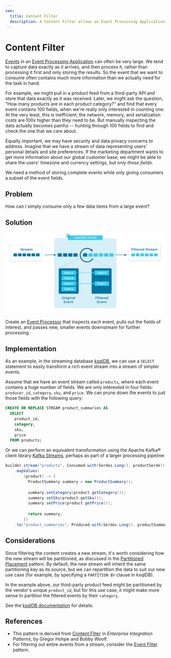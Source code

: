 ```yaml
---
seo:
  title: Content Filter
  description: A Content Filter allows an Event Processing Application to tailor events to particular use cases, filtering out unwanted fields and leaving only the most relevant information.
---
```


# Content Filter

[Events](../event/event.md) in an [Event Processing
Application](event-processing-application.md) can often be very
large. We tend to capture data exactly as it arrives, and then process
it, rather than processing it first and only storing the results. So
the event that we want to consume often contains much
more information than we actually need for the task in hand.

For example, we might pull in a product feed from a third-party API and
store that data exactly as it was received. Later, we might ask the
question, "How many products are in each product category?" and find
that every event contains 100 fields, when we're really only
interested in counting one. At the very least, this is inefficient;
the network, memory, and serialization costs are 100x higher than they
need to be.  But manually inspecting the data actually becomes
painful -- hunting through 100 fields to find and check
the one that we care about.

Equally important, we may have security and data privacy concerns to
address. Imagine that we have a stream of data representing users' personal
details and site preferences. If the marketing department wants to get
more information about our global customer base, we might be able to
share the users' timezone and currency settings, but _only those
fields_.

We need a method of storing complete events while only giving
consumers a subset of the event fields.

## Problem

How can I simply consume only a few data items from a large event?

## Solution

![content filter](../img/content-filter.svg)

Create an [Event Processor](event-processor.md) that inspects each
event, pulls out the fields of interest, and passes new, smaller
events downstream for further processing.

## Implementation

As an example, in the streaming database [ksqlDB](https://ksqldb.io/),
we can use a `SELECT` statement to easily transform a rich event
stream into a stream of simpler events.

Assume that we have an event stream called `products`, where
each event contains a huge number of fields. We are only interested
in four fields: `producer_id`, `category`, `sku`, and `price`. We can
prune down the events to just those fields with the following query:

```sql
CREATE OR REPLACE STREAM product_summaries AS
  SELECT
    product_id,
    category,
    sku,
    price
  FROM products;
```

Or we can perform an equivalent transformation using the Apache Kafka®
client library [Kafka Streams](https://docs.confluent.io/platform/current/streams/index.html),
perhaps as part of a larger processing pipeline:

```java
builder.stream("products", Consumed.with(Serdes.Long(), productSerde))
    .mapValues(
        (product) -> {
          ProductSummary summary = new ProductSummary();

          summary.setCategory(product.getCategory());
          summary.setSku(product.getSku());
          summary.setPrice(product.getPrice());

          return summary;
        })
    .to("product_summaries", Produced.with(Serdes.Long(), productSummarySerde));
```

## Considerations

Since filtering the content creates a new stream, it's worth
considering how the new stream will be partitioned, as discussed in the
[Partitioned Placement](../event-stream/partitioned-parallelism.md) pattern. By default, the
new stream will inherit the same partitioning key as its source, but
we can repartition the data to suit our new use case (for example, by
specifying a `PARTITION BY` clause in ksqlDB).

In the example above, our third-party product feed might be partitioned
by the vendor's unique `product_id`, but for this use case, it might
make more sense to partition the filtered events by their `category`.

See the [ksqlDB
documentation](https://docs.ksqldb.io/en/latest/developer-guide/ksqldb-reference/create-stream-as-select/)
for details.

## References
* This pattern is derived from [Content
  Filter](https://www.enterpriseintegrationpatterns.com/patterns/messaging/ContentFilter.html)
  in _Enterprise Integration Patterns_, by Gregor Hohpe and Bobby Woolf.
* For filtering out entire events from a stream, consider the [Event
  Filter](../event-processing/event-filter.md) pattern.
